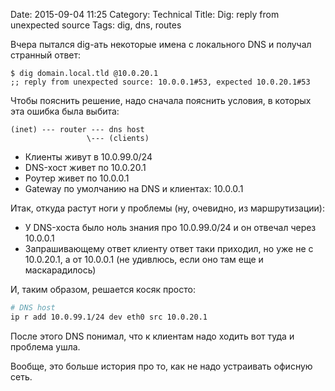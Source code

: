Date: 2015-09-04 11:25
Category: Technical
Title: Dig: reply from unexpected source
Tags: dig, dns, routes

Вчера пытался dig-ать некоторые имена с локального DNS и получал странный ответ:

```plain
$ dig domain.local.tld @10.0.20.1
;; reply from unexpected source: 10.0.0.1#53, expected 10.0.20.1#53
```

Чтобы пояснить решение, надо сначала пояснить условия, в которых эта ошибка была выбита:

```
(inet) --- router --- dns host
                 \--- (clients)
```

- Клиенты живут в 10.0.99.0/24
- DNS-хост живет по 10.0.20.1
- Роутер живет по 10.0.0.1
- Gateway по умолчанию на DNS и клиентах: 10.0.0.1

Итак, откуда растут ноги у проблемы (ну, очевидно, из маршрутизации):

- У DNS-хоста было ноль знания про 10.0.99.0/24 и он отвечал через 10.0.0.1
- Запрашивающему ответ клиенту ответ таки приходил, но уже не с 10.0.20.1, а от 10.0.0.1 (не удивлюсь, если оно там еще и маскарадилось)

И, таким образом, решается косяк просто:

```bash
# DNS host
ip r add 10.0.99.1/24 dev eth0 src 10.0.20.1
```

После этого DNS понимал, что к клиентам надо ходить вот туда и проблема ушла.

Вообще, это больше история про то, как не надо устраивать офисную сеть.

